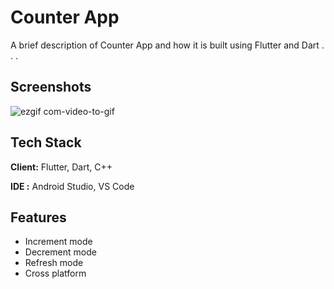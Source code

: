 
# Counter App

A brief description of Counter App and how it is built using Flutter and Dart . . .


## Screenshots

![ezgif com-video-to-gif](https://user-images.githubusercontent.com/97822048/235356002-b23f5afb-52e0-41be-9247-960a6d3ff452.gif)



## Tech Stack

**Client:** Flutter, Dart, C++

**IDE :** Android Studio, VS Code


## Features

- Increment mode
- Decrement mode
- Refresh mode
- Cross platform

